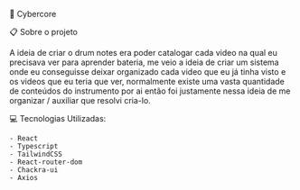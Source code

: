🛜 Cybercore

📋 Sobre o projeto

A ideia de criar o drum notes era poder catalogar cada video na qual eu precisava ver para aprender bateria,
me veio a ideia de criar um sistema onde eu conseguisse deixar organizado cada video que eu já tinha visto e os videos que eu teria que ver,
normalmente existe uma vasta quantidade de conteúdos do instrumento por ai então foi justamente nessa ideia de me organizar / auxiliar que resolvi cria-lo.

💻 Tecnologias Utilizadas:

```
- React
- Typescript
- TailwindCSS
- React-router-dom
- Chackra-ui
- Axios
```
